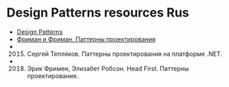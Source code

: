 # Design Patterns resources Rus

- [Design Patterns](https://ru.wikipedia.org/wiki/Design_Patterns)
- [Фриман и Фриман. Паттерны проектирования](http://sergeyteplyakov.blogspot.com/2012/05/blog-post.html)
- 2015. Сергей Тепляков. Паттерны проектирования на платформе .NET.
- 2018. Эрик Фримен, Элизабет Робсон. Head First. Паттерны проектирования.
